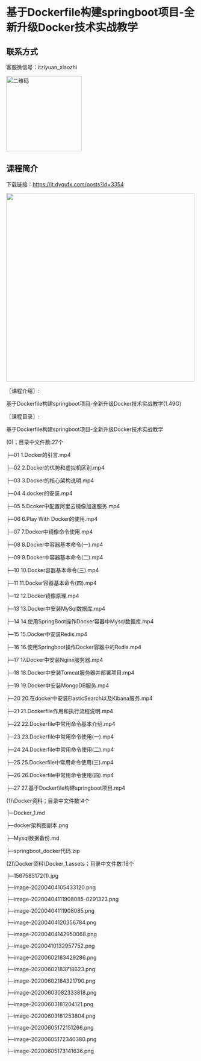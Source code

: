 # 基于Dockerfile构建springboot项目-全新升级Docker技术实战教学

## 联系方式

客服微信号：itziyuan_xiaozhi

<img src="https://ziyuanyun.oss-cn-guangzhou.aliyuncs.com/common/20240614073449/666b82192834a.jpg" width="200" height="200" alt="二维码">

## 课程简介

下载链接：https://it.dyqufx.com/posts?id=3354

<img src="https://ziyuanyun.oss-cn-guangzhou.aliyuncs.com/yun/20240515185131/664493b383537.jpg" width="500" alt="">

  〖课程介绍〗:

 基于Dockerfile构建springboot项目-全新升级Docker技术实战教学(1.49G)

 〖课程目录〗:

 基于Dockerfile构建springboot项目-全新升级Docker技术实战教学



 (0)；目录中文件数:27个

 ├─01 1.Docker的引言.mp4

 ├─02 2.Docker的优势和虚拟机区别.mp4

 ├─03 3.Docker的核心架构说明.mp4

 ├─04 4.docker的安装.mp4

 ├─05 5.Dcoker中配置阿里云镜像加速服务.mp4

 ├─06 6.Play With Docker的使用.mp4

 ├─07 7.Docker中镜像命令使用.mp4

 ├─08 8.Docker中容器基本命令(一).mp4

 ├─09 9.Docker中容器基本命令(二).mp4

 ├─10 10.Docker容器基本命令(三).mp4

 ├─11 11.Docker容器基本命令(四).mp4

 ├─12 12.Docker镜像原理.mp4

 ├─13 13.Docker中安装MySql数据库.mp4

 ├─14 14.使用SpringBoot操作Docker容器中Mysql数据库.mp4

 ├─15 15.Docker中安装Redis.mp4

 ├─16 16.使用Springboot操作Docker容器中的Redis.mp4

 ├─17 17.Docker中安装Nginx服务器.mp4

 ├─18 18.Docker中安装Tomcat服务器并部署项目.mp4

 ├─19 19.Docker中安装MongoDB服务.mp4

 ├─20 20.在docker中安装ElasticSearch以及Kibana服务.mp4

 ├─21 21.Dcokerfile作用和执行流程说明.mp4

 ├─22 22.Dockerfile中常用命令基本介绍.mp4

 ├─23 23.Dockerfile中常用命令使用(一).mp4

 ├─24 24.Dockerfile中常用命令使用(二).mp4

 ├─25 25.Dockerfile中常用命令使用(三).mp4

 ├─26 26.Dockerfile中常用命令使用(四).mp4

 ├─27 27.基于Dockerfile构建springboot项目.mp4

 (1)\Docker资料；目录中文件数:4个

 ├─Docker_1.md

 ├─docker架构图副本.png

 ├─Mysql数据备份.md

 ├─springboot_docker代码.zip

 (2)\Docker资料\Docker_1.assets；目录中文件数:16个

 ├─1567585172(1).jpg

 ├─image-20200404105433120.png

 ├─image-20200404111908085-0291323.png

 ├─image-20200404111908085.png

 ├─image-20200404120356784.png

 ├─image-20200404142950068.png

 ├─image-20200410132957752.png

 ├─image-20200602183429286.png

 ├─image-20200602183718623.png

 ├─image-20200602184321790.png

 ├─image-20200603082333818.png

 ├─image-20200603181204121.png

 ├─image-20200603181253804.png

 ├─image-20200605172151266.png

 ├─image-20200605172340380.png

 ├─image-20200605173141636.png

  